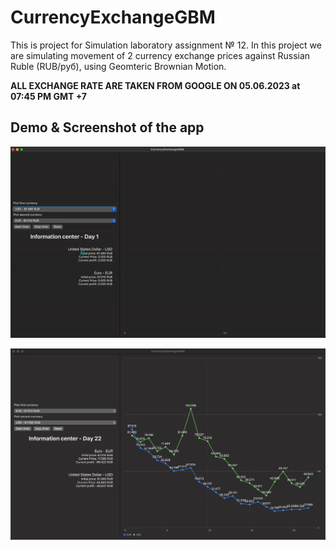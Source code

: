 # CurrencyExchangeGBM
This is project for Simulation laboratory assignment № 12. In this project we are simulating movement of 2 currency exchange prices against Russian Ruble (RUB/руб), using Geomteric Brownian Motion.

**ALL EXCHANGE RATE ARE TAKEN FROM GOOGLE ON 05.06.2023 at 07:45 PM GMT +7**

## Demo & Screenshot of the app
![Demo](https://github.com/Steven2110/CurrencyExchangeGBM/blob/main/Images/demo.gif)

![Screen](https://github.com/Steven2110/CurrencyExchangeGBM/blob/main/Images/screen.png)

